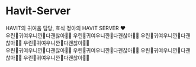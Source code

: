 # Havit-Server
HAVIT의 귀여움 담당, 효식 정아의 HAVIT SERVER ♥    
우린🌸귀여우니깐🌟다괜찮아🍬🍩 우린🌸귀여우니깐🌟다괜찮아🍬🍩 우린🌸귀여우니깐🌟다괜찮아🍬🍩 우린🌸귀여우니깐🌟다괜찮아🍬🍩    
우린🌸귀여우니깐🌟다괜찮아🍬🍩 우린🌸귀여우니깐🌟다괜찮아🍬🍩 우린🌸귀여우니깐🌟다괜찮아🍬🍩 우린🌸귀여우니깐🌟다괜찮아🍬🍩    

